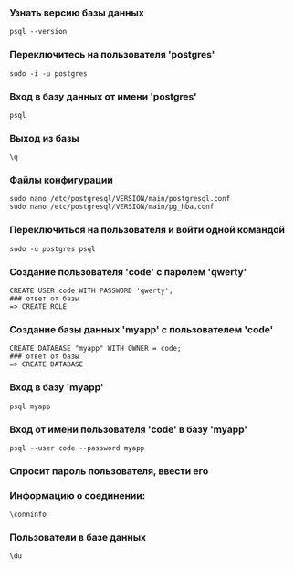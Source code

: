 ### Узнать версию базы данных
```psql --version```

### Переключитесь на пользователя 'postgres'
```sudo -i -u postgres```

### Вход в базу данных от имени 'postgres'
```psql```

### Выход из базы
```\q```

### Файлы конфигурации
```
sudo nano /etc/postgresql/VERSION/main/postgresql.conf
sudo nano /etc/postgresql/VERSION/main/pg_hba.conf
```

### Переключиться на пользователя и войти одной командой
```sudo -u postgres psql```

### Создание пользователя 'code' с паролем 'qwerty'
```
CREATE USER code WITH PASSWORD 'qwerty';
### ответ от базы 
=> CREATE ROLE
```
### Создание базы данных 'myapp' с пользователем 'code'
```
CREATE DATABASE "myapp" WITH OWNER = code;
### ответ от базы 
=> CREATE DATABASE
```
### Вход в базу 'myapp'
```psql myapp```

### Вход от имени пользователя 'code' в базу 'myapp'
```psql --user code --password myapp```
### Спросит пароль пользователя, ввести его

### Информацию о соединении:
```\conninfo```

### Пользователи в базе данных
```\du```